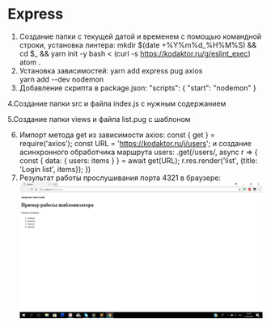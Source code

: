 # Express
 1. Создание папки с текущей датой и временем с помощью командной строки, установка линтера:
mkdir $(date +%Y%m%d_%H%M%S) && cd $_ && yarn init -y
bash < (curl -s https://kodaktor.ru/g/eslint_exec)
atom .
 2. Установка зависимостей:
yarn add express pug	axios	
yarn add --dev nodemon
 3. Добавление скрипта в package.json:
 "scripts": {
    "start": "nodemon"
  }
  
 4.Создание папки src и файла index.js с нужным содержанием
 
 5.Создание папки views и файла list.pug с шаблоном
 
 6. Импорт метода get из зависимости axios:
const { get } = require('axios');
const URL = 'https://kodaktor.ru/j/users';
и создание асинхронного обработчика маршрута users:
.get(/users/, async r => { 
      const { data: { users: items } } = await get(URL);
      r.res.render('list', {title: 'Login list', items});
   })
 7. Результат работы прослушивания порта 4321  в браузере:
 ![alt text](https://github.com/nastyandreeva/Express/blob/master/express.PNG)
